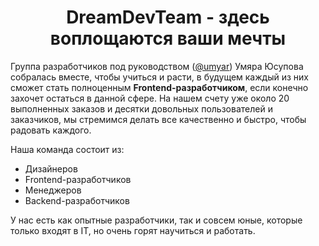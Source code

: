 <h1 align="center"> DreamDevTeam - здесь воплощаются ваши мечты </h1> 
<p> Группа разработчиков под руководством (<a href="https://github.com/umyar">@umyar</a>) Умяра Юсупова собралась вместе, чтобы учиться и расти, в будущем каждый из них сможет стать полноценным <strong>Frontend-разработчиком</strong>, если конечно захочет остаться в данной сфере. На нашем счету уже около 20 выполненных заказов и десятки довольных пользователей и заказчиков, мы стремимся делать все качественно и быстро, чтобы радовать каждого. </p> 
</hr>
<p>Наша команда состоит из:</p>
<ul>
  <li>Дизайнеров</li>
  <li>Frontend-разработчиков</li>
  <li>Менеджеров</li>
  <li>Backend-разработчиков</li>
</ul>  
<p> У нас есть как опытные разработчики, так и совсем юные, которые только входят в IT, но очень горят научиться и работать. </p>
